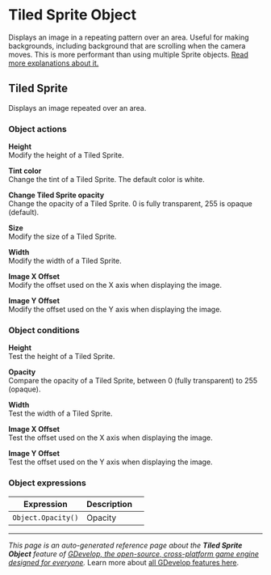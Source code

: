 # Tiled Sprite Object

Displays an image in a repeating pattern over an area. Useful for making backgrounds, including background that are scrolling when the camera moves. This is more performant than using multiple Sprite objects. [Read more explanations about it.](https://wiki.gdevelop.io/gdevelop5/objects/tiled_sprite)



## Tiled Sprite 

Displays an image repeated over an area. 

### Object actions

**Height**  
Modify the height of a Tiled Sprite.

**Tint color**  
Change the tint of a Tiled Sprite. The default color is white.

**Change Tiled Sprite opacity**  
Change the opacity of a Tiled Sprite. 0 is fully transparent, 255 is opaque (default).

**Size**  
Modify the size of a Tiled Sprite.

**Width**  
Modify the width of a Tiled Sprite.

**Image X Offset**  
Modify the offset used on the X axis when displaying the image.

**Image Y Offset**  
Modify the offset used on the Y axis when displaying the image.

### Object conditions

**Height**  
Test the height of a Tiled Sprite.

**Opacity**  
Compare the opacity of a Tiled Sprite, between 0 (fully transparent) to 255 (opaque).

**Width**  
Test the width of a Tiled Sprite.

**Image X Offset**  
Test the offset used on the X axis when displaying the image.

**Image Y Offset**  
Test the offset used on the Y axis when displaying the image.

### Object expressions

| Expression | Description |  |
|-----|-----|-----|
| `Object.Opacity()` | Opacity ||

---
*This page is an auto-generated reference page about the **Tiled Sprite Object** feature of [GDevelop, the open-source, cross-platform game engine designed for everyone](https://gdevelop.io/).* Learn more about [all GDevelop features here](/gdevelop5/all-features).